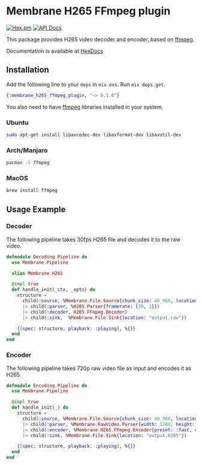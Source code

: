 # Membrane H265 FFmpeg plugin

[![Hex.pm](https://img.shields.io/hexpm/v/membrane_h265_ffmpeg_plugin.svg)](https://hex.pm/packages/membrane_h265_ffmpeg_plugin)
[![API Docs](https://img.shields.io/badge/api-docs-yellow.svg?style=flat)](https://hexdocs.pm/membrane_h265_ffmpeg_plugin/)

This package provides H265 video decoder and encoder, based on [ffmpeg](https://www.ffmpeg.org).

Documentation is available at [HexDocs](https://hexdocs.pm/membrane_h265_ffmpeg_plugin/)

## Installation

Add the following line to your `deps` in `mix.exs`. Run `mix deps.get`.

```elixir
{:membrane_h265_ffmpeg_plugin, "~> 0.1.0"}
```

You also need to have [ffmpeg](https://www.ffmpeg.org) libraries installed in your system.

### Ubuntu

```bash
sudo apt-get install libavcodec-dev libavformat-dev libavutil-dev
```

### Arch/Manjaro

```bash
pacman -S ffmpeg
```

### MacOS

```bash
brew install ffmpeg
```

## Usage Example

### Decoder

The following pipeline takes 30fps H265 file and decodes it to the raw video.

```elixir
defmodule Decoding.Pipeline do
  use Membrane.Pipeline

  alias Membrane.H265

  @impl true
  def handle_init(_ctx, _opts) do
    structure =
      child(:source, %Membrane.File.Source{chunk_size: 40_960, location: "input.h265"})
      |> child(:parser, %H265.Parser{framerate: {30, 1}})
      |> child(:decoder, H265.FFmpeg.Decoder)
      |> child(:sink,  %Membrane.File.Sink{location: "output.raw"})

    {[spec: structure, playback: :playing], %{}}
  end
end
```

### Encoder

The following pipeline takes 720p raw video file as input and encodes it as H265.

```elixir
defmodule Encoding.Pipeline do
  use Membrane.Pipeline

  @impl true
  def handle_init(_) do
    structure =
      child(:source, %Membrane.File.Source{chunk_size: 40_960, location: "input.raw"})
      |> child(:parser, %Membrane.RawVideo.Parser{width: 1280, height: 720, pixel_format: :I420})
      |> child(:encoder, %Membrane.H265.FFmpeg.Encoder{preset: :fast, crf: 30})
      |> child(:sink, %Membrane.File.Sink{location: "output.h265"})

    {[spec: structure, playback: :playing], %{}}
  end
end
```
